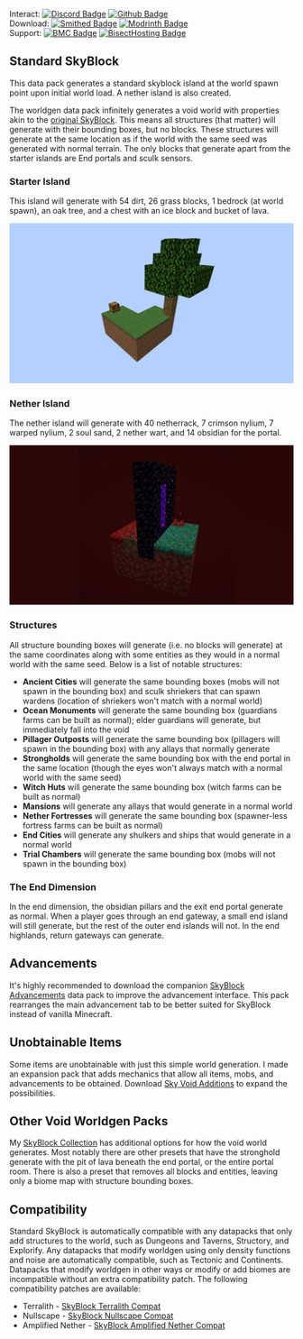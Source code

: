 Interact:	[![Discord Badge](https://img.shields.io/badge/_-Discord-black?logo=discord&logoColor=%235865F2&labelColor=black&color=%235865F2)](https://discord.gg/mzWSZuGatd)
[![Github Badge](https://img.shields.io/badge/_-GitHub-black?logo=github&logoColor=white&labelColor=%23181717&color=white&)](https://github.com/BPR02/SkyBlock_Collection)  
Download: [![Smithed Badge](https://img.shields.io/badge/_-Smithed-black?logo=hackthebox&logoColor=%231b48c4&labelColor=black&color=%231b48c4)](https://smithed.net/packs/standard-skyblock)
[![Modrinth Badge](https://img.shields.io/badge/_-Modrinth-black?logo=modrinth&logoColor=%2300AF5C&labelColor=black&color=%2300AF5C)](https://modrinth.com/datapack/standard-skyblock)  
Support: [![BMC Badge](https://img.shields.io/badge/_%20-Buy%20Me%20a%20Coffee-black?logo=buymeacoffee&logoColor=%23FFDD00&labelColor=black&color=%23FFDD00)](https://bmc.link/bpr02)
[![BisectHosting Badge](https://img.shields.io/badge/Rent%20a%20Server-black?logo=bisecthosting&logoColor=%2306ddff&labelColor=%23030525&color=%2337e3f3)](https://www.bisecthosting.com/skyvoid)
## Standard SkyBlock
This data pack generates a standard skyblock island at the world spawn point upon initial world load. A nether island is also created. 

The worldgen data pack infinitely generates a void world with properties akin to the [original SkyBlock](https://skyblock.net/). This means all structures (that matter) will generate with their bounding boxes, but no blocks. These structures will generate at the same location as if the world with the same seed was generated with normal terrain. The only blocks that generate apart from the starter islands are End portals and sculk sensors.

### Starter Island
This island will generate with 54 dirt, 26 grass blocks, 1 bedrock (at world spawn), an oak tree, and a chest with an ice block and bucket of lava. 

![Island](https://raw.githubusercontent.com/BPR02/SkyBlock_Collection/main/images/standard_main_island.jpg)

### Nether Island
The nether island will generate with 40 netherrack, 7 crimson nylium, 7 warped nylium, 2 soul sand, 2 nether wart, and 14 obsidian for the portal.

![Nether Island](https://raw.githubusercontent.com/BPR02/SkyBlock_Collection/main/images/standard_nether_island.jpg)

### Structures
All structure bounding boxes will generate (i.e. no blocks will generate) at the same coordinates along with some entities as they would in a normal world with the same seed. Below is a list of notable structures:
- **Ancient Cities** will generate the same bounding boxes (mobs will not spawn in the bounding box) and sculk shriekers that can spawn wardens (location of shriekers won't match with a normal world)
- **Ocean Monuments** will generate the same bounding box (guardians farms can be built as normal); elder guardians will generate, but immediately fall into the void
- **Pillager Outposts** will generate the same bounding box (pillagers will spawn in the bounding box) with any allays that normally generate
- **Strongholds** will generate the same bounding box with the end portal in the same location (though the eyes won't always match with a normal world with the same seed)
- **Witch Huts** will generate the same bounding box (witch farms can be built as normal)
- **Mansions** will generate any allays that would generate in a normal world
- **Nether Fortresses** will generate the same bounding box (spawner-less fortress farms can be built as normal)
- **End Cities** will generate any shulkers and ships that would generate in a normal world
- **Trial Chambers** will generate the same bounding box (mobs will not spawn in the bounding box)

### The End Dimension
In the end dimension, the obsidian pillars and the exit end portal generate as normal. When a player goes through an end gateway, a small end island will still generate, but the rest of the outer end islands will not. In the end highlands, return gateways can generate.

## Advancements
It's highly recommended to download the companion [SkyBlock Advancements](https://smithed.net/packs/skyblock-advancements) data pack to improve the advancement interface. This pack rearranges the main advancement tab to be better suited for SkyBlock instead of vanilla Minecraft.

## Unobtainable Items
Some items are unobtainable with just this simple world generation. I made an expansion pack that adds mechanics that allow all items, mobs, and advancements to be obtained. Download [Sky Void Additions](https://smithed.net/packs/skyvoid_additions) to expand the possibilities.

## Other Void Worldgen Packs
My [SkyBlock Collection](https://github.com/BPR02/SkyBlock_Collection) has additional options for how the void world generates. Most notably there are other presets that have the stronghold generate with the pit of lava beneath the end portal, or the entire portal room. There is also a preset that removes all blocks and entities, leaving only a biome map with structure bounding boxes. 

## Compatibility
Standard SkyBlock is automatically compatible with any datapacks that only add structures to the world, such as Dungeons and Taverns, Structory, and Explorify. Any datapacks that modify worldgen using only density functions and noise are automatically compatible, such as Tectonic and Continents. Datapacks that modify worldgen in other ways or modify or add biomes are incompatible without an extra compatibility patch. The following compatibility patches are available:
- Terralith - [SkyBlock Terralith Compat](https://smithed.net/packs/sky-void-terralith)
- Nullscape - [SkyBlock Nullscape Compat](https://smithed.net/packs/sky-void-nullscape)
- Amplified Nether - [SkyBlock Amplified Nether Compat](https://smithed.net/packs/sky-void-amplified-nether)

